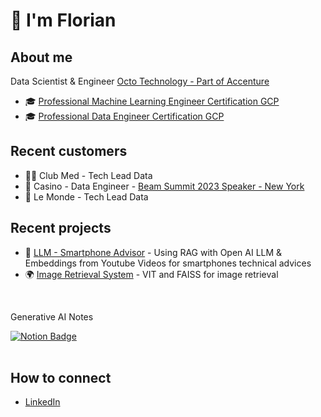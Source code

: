 # 👋  I'm Florian

## About me
Data Scientist & Engineer [Octo Technology - Part of Accenture](https://octo.com/)
- 🎓 [Professional Machine Learning Engineer Certification GCP](https://www.credential.net/eb37b6f2-3dd1-4b0b-8efb-425b2d0d5140?key=c2f3b00c781692d6dee82f2a296ce051cb9f3a09a5fb58e77e9e1bbfcbbefbf4)
- 🎓 [Professional Data Engineer Certification GCP](https://www.credential.net/a2ad7306-4db6-4719-aaa6-55dd7ac6a143?key=854bf7f340e68ea289c1dc1299f9f2ac459063e54581c5a4b25b72215730114f)

## Recent customers 
- 🏄🏻 Club Med - Tech Lead Data 
- 🍏 Casino - Data Engineer - [Beam Summit 2023 Speaker - New York ](https://beamsummit.org/speakers/florian-bastin/)
- 📰 Le Monde - Tech Lead Data 


## Recent projects 
- 📲 [LLM - Smartphone Advisor](https://github.com/BastinFlorian/LLMs/tree/main/use_cases/smartphone_advisor) - Using RAG with Open AI LLM & Embeddings from Youtube Videos for smartphones technical advices  
- 🌍 [Image Retrieval System](https://github.com/BastinFlorian/ImageRetrieval) - VIT and FAISS for image retrieval
<br>
<div id="badges">
  <p>Generative AI Notes</p>  
  <a href="https://faithful-raver-c52.notion.site/Generative-AI-c07668567f4a4bdc868785225dcd283a">
    <img src="https://img.shields.io/badge/Notion-white?style=for-the-badge&logo=notion&logoColor=black" alt="Notion Badge"/>
  </a> 
</div>
<br>

## How to connect
- [LinkedIn](https://www.linkedin.com/in/florian-bastin-08940b131/)
